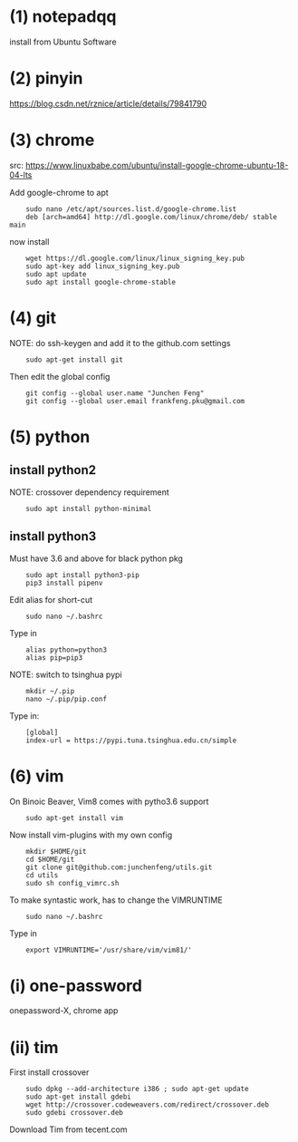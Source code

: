 # (1) notepadqq
install from Ubuntu Software

# (2) pinyin
https://blog.csdn.net/rznice/article/details/79841790

# (3) chrome
src: https://www.linuxbabe.com/ubuntu/install-google-chrome-ubuntu-18-04-lts

Add google-chrome to apt

        sudo nano /etc/apt/sources.list.d/google-chrome.list
        deb [arch=amd64] http://dl.google.com/linux/chrome/deb/ stable main

now install

        wget https://dl.google.com/linux/linux_signing_key.pub
        sudo apt-key add linux_signing_key.pub
        sudo apt update
        sudo apt install google-chrome-stable


# (4) git
NOTE: do ssh-keygen and add it to the github.com settings
        
        sudo apt-get install git
        
Then edit the global config

        git config --global user.name "Junchen Feng"
        git config --global user.email frankfeng.pku@gmail.com

# (5) python
## install python2
NOTE: crossover dependency requirement

        sudo apt install python-minimal
## install python3 
Must have 3.6 and above for black python pkg

        sudo apt install python3-pip
        pip3 install pipenv

Edit alias for short-cut

        sudo nano ~/.bashrc        

Type in 

        alias python=python3
        alias pip=pip3

NOTE: switch to tsinghua pypi

        mkdir ~/.pip
        nano ~/.pip/pip.conf

Type in:

		[global]
		index-url = https://pypi.tuna.tsinghua.edu.cn/simple

# (6) vim
On Binoic Beaver, Vim8 comes with pytho3.6 support

        sudo apt-get install vim

Now install vim-plugins with my own config

        mkdir $HOME/git
        cd $HOME/git
        git clone git@github.com:junchenfeng/utils.git
        cd utils
        sudo sh config_vimrc.sh

To make syntastic work, has to change the VIMRUNTIME

        sudo nano ~/.bashrc

Type in

        export VIMRUNTIME='/usr/share/vim/vim81/'



# (i) one-password
onepassword-X, chrome app

# (ii) tim
First install crossover

        sudo dpkg --add-architecture i386 ; sudo apt-get update
        sudo apt-get install gdebi
        wget http://crossover.codeweavers.com/redirect/crossover.deb
        sudo gdebi crossover.deb

Download Tim from tecent.com



